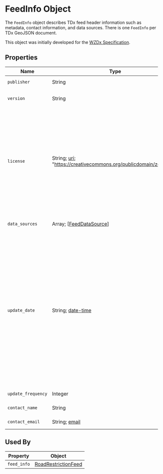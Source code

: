 # FeedInfo Object
The `FeedInfo` object describes TDx feed header information such as metadata, contact information, and data sources. There is one `FeedInfo` per TDx GeoJSON document.

This object was initially developed for the [WZDx Specification](https://github.com/usdot-jpo-ode/wzdx).

## Properties
Name | Type | Description | Conformance | Notes
--- | --- | --- | --- | ---
`publisher` | String | The organization responsible for publishing the feed. | Required | Example: `State DOT`
`version` | String | The TDx specification version used to create the data feed in `major.minor` format. Note this mandates that all data in a TDx feed complies to a single version of TDx. | Required | Examples: `1.1`, `2.0`
`license` | String; [uri](https://tools.ietf.org/html/draft-handrews-json-schema-validation-01#section-7.3.5); "https://creativecommons.org/publicdomain/zero/1.0/" | The URL of the license that applies to the data in the TDx feed. This *must* be the string "https://creativecommons.org/publicdomain/zero/1.0/". | Optional | Data in all public TDx feeds must be licensed under the [Creative Commons - Public Domain License (CC0)](https://creativecommons.org/share-your-work/public-domain/cc0/) which permits consumers to freely publish the enclosed information. This property is currently optional but *will be required in a future release*. 
`data_sources` | Array; \[[FeedDataSource](/spec-content/objects/FeedDataSource.md)\] | A list of specific data sources for the road event data in the feed. | Required | Length of array must be at least one.
`update_date` |	String; [date-time](https://tools.ietf.org/html/draft-handrews-json-schema-validation-01#section-7.3.1) | The UTC date and time when the GeoJSON file (representing the instance of the feed) was generated. | Required | The recency of the value of this property depends on if the feed producer is generating a new feed GeoJSON file for each request or generating the file in advance and making it available for download (TDx does not mandate a particular distribution method). Note all date-time formats shall follow [RFC 3339 Section 5.6](https://tools.ietf.org/html/rfc3339#section-5.6). Example: `2016-11-03T19:37:00Z` <br />Please see [Business Rule](/Creating_a_TDx_Feed.md#business-rules) #5.
`update_frequency` | Integer | The frequency in seconds at which the data feed is updated. | Optional | Example: `60`
`contact_name` | String | The name of the individual or group responsible for the data feed. | Optional | Example: `Jo Help`
`contact_email` | String; [email](https://tools.ietf.org/html/draft-handrews-json-schema-validation-01#section-7.3.2) | The email address of the individual or group responsible for the data feed. | Optional | Example: `abc@testcity1.gov`

## Used By
Property | Object
--- | --- 
`feed_info` | [RoadRestrictionFeed](/spec-content/objects/RoadRestrictionFeed.md)
